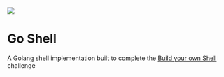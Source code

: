 <img src="https://backend.codecrafters.io/progress/shell/3ffc5146-b650-471f-89c4-8b331232be20">

# Go Shell

A Golang shell implementation built to complete the [Build your own Shell](https://app.codecrafters.io/courses/shell/overview) challenge